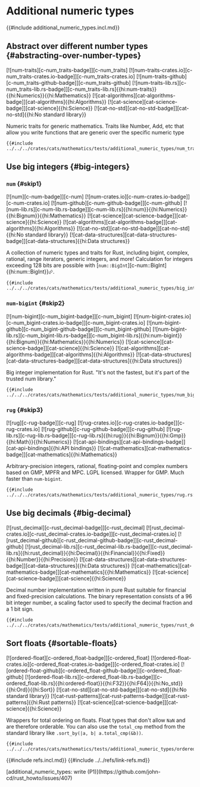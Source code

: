 # Additional numeric types

{{#include additional_numeric_types.incl.md}}

## Abstract over different number types {#abstracting-over-number-types}

[![num-traits][c-num_traits-badge]][c-num_traits] [![num-traits-crates.io][c-num_traits-crates.io-badge]][c-num_traits-crates.io] [![num-traits-github][c-num_traits-github-badge]][c-num_traits-github] [![num-traits-lib.rs][c-num_traits-lib.rs-badge]][c-num_traits-lib.rs]{{hi:num-traits}}{{hi:Numerics}}{{hi:Mathematics}} [![cat-algorithms][cat-algorithms-badge]][cat-algorithms]{{hi:Algorithms}} [![cat-science][cat-science-badge]][cat-science]{{hi:Science}} [![cat-no-std][cat-no-std-badge]][cat-no-std]{{hi:No standard library}}

Numeric traits for generic mathematics. Traits like Number, Add, etc that allow you write functions that are generic over the specific numeric type

```rust,editable
{{#include ../../../crates/cats/mathematics/tests/additional_numeric_types/num_traits.rs:example}}
```

## Use big integers {#big-integers}

### `num` {#skip1}

[![num][c-num-badge]][c-num] [![num-crates.io][c-num-crates.io-badge]][c-num-crates.io] [![num-github][c-num-github-badge]][c-num-github] [![num-lib.rs][c-num-lib.rs-badge]][c-num-lib.rs]{{hi:num}}{{hi:Numerics}}{{hi:Bignum}}{{hi:Mathematics}} [![cat-science][cat-science-badge]][cat-science]{{hi:Science}} [![cat-algorithms][cat-algorithms-badge]][cat-algorithms]{{hi:Algorithms}} [![cat-no-std][cat-no-std-badge]][cat-no-std]{{hi:No standard library}} [![cat-data-structures][cat-data-structures-badge]][cat-data-structures]{{hi:Data structures}}

A collection of numeric types and traits for Rust, including bigint, complex, rational, range iterators, generic integers, and more! Calculation for integers exceeding 128 bits are possible with [`num::BigInt`][c-num::BigInt]{{hi:num::BigInt}}⮳.

```rust,editable
{{#include ../../../crates/cats/mathematics/tests/additional_numeric_types/big_integers.rs:example}}
```

### `num-bigint` {#skip2}

[![num-bigint][c-num_bigint-badge]][c-num_bigint] [![num-bigint-crates.io][c-num_bigint-crates.io-badge]][c-num_bigint-crates.io] [![num-bigint-github][c-num_bigint-github-badge]][c-num_bigint-github] [![num-bigint-lib.rs][c-num_bigint-lib.rs-badge]][c-num_bigint-lib.rs]{{hi:num-bigint}}{{hi:Bignum}}{{hi:Mathematics}}{{hi:Numerics}} [![cat-science][cat-science-badge]][cat-science]{{hi:Science}} [![cat-algorithms][cat-algorithms-badge]][cat-algorithms]{{hi:Algorithms}} [![cat-data-structures][cat-data-structures-badge]][cat-data-structures]{{hi:Data structures}}

Big integer implementation for Rust. "It's not the fastest, but it's part of the trusted num library."

```rust,editable
{{#include ../../../crates/cats/mathematics/tests/additional_numeric_types/num_bigint.rs:example}}
```

### `rug` {#skip3}

[![rug][c-rug-badge]][c-rug] [![rug-crates.io][c-rug-crates.io-badge]][c-rug-crates.io] [![rug-github][c-rug-github-badge]][c-rug-github] [![rug-lib.rs][c-rug-lib.rs-badge]][c-rug-lib.rs]{{hi:rug}}{{hi:Bignum}}{{hi:Gmp}}{{hi:Math}}{{hi:Numerics}} [![cat-api-bindings][cat-api-bindings-badge]][cat-api-bindings]{{hi:API bindings}} [![cat-mathematics][cat-mathematics-badge]][cat-mathematics]{{hi:Mathematics}}

Arbitrary-precision integers, rational, floating-point and complex numbers based on GMP, MPFR and MPC. LGPL licensed. Wrapper for GMP. Much faster than `num-bigint`.

```rust,editable
{{#include ../../../crates/cats/mathematics/tests/additional_numeric_types/rug.rs:example}}
```

## Use big decimals {#big-decimal}

[![rust_decimal][c-rust_decimal-badge]][c-rust_decimal] [![rust_decimal-crates.io][c-rust_decimal-crates.io-badge]][c-rust_decimal-crates.io] [![rust_decimal-github][c-rust_decimal-github-badge]][c-rust_decimal-github] [![rust_decimal-lib.rs][c-rust_decimal-lib.rs-badge]][c-rust_decimal-lib.rs]{{hi:rust_decimal}}{{hi:Decimal}}{{hi:Financial}}{{hi:Fixed}}{{hi:Number}}{{hi:Precision}} [![cat-data-structures][cat-data-structures-badge]][cat-data-structures]{{hi:Data structures}} [![cat-mathematics][cat-mathematics-badge]][cat-mathematics]{{hi:Mathematics}} [![cat-science][cat-science-badge]][cat-science]{{hi:Science}}

Decimal number implementation written in pure Rust suitable for financial and fixed-precision calculations. The binary representation consists of a 96 bit integer number, a scaling factor used to specify the decimal fraction and a 1 bit sign.

```rust,editable
{{#include ../../../crates/cats/mathematics/tests/additional_numeric_types/rust_decimal.rs:example}}
```

## Sort floats {#sortable-floats}

[![ordered-float][c-ordered_float-badge]][c-ordered_float] [![ordered-float-crates.io][c-ordered_float-crates.io-badge]][c-ordered_float-crates.io] [![ordered-float-github][c-ordered_float-github-badge]][c-ordered_float-github] [![ordered-float-lib.rs][c-ordered_float-lib.rs-badge]][c-ordered_float-lib.rs]{{hi:ordered-float}}{{hi:F32}}{{hi:F64}}{{hi:No_std}}{{hi:Ord}}{{hi:Sort}} [![cat-no-std][cat-no-std-badge]][cat-no-std]{{hi:No standard library}} [![cat-rust-patterns][cat-rust-patterns-badge]][cat-rust-patterns]{{hi:Rust patterns}} [![cat-science][cat-science-badge]][cat-science]{{hi:Science}}

Wrappers for total ordering on floats. Float types that don't allow `NaN` and are therefore orderable. You can also use the `total_cmp` method from the standard library like `.sort_by(|a, b| a.total_cmp(&b))`.

```rust,editable
{{#include ../../../crates/cats/mathematics/tests/additional_numeric_types/ordered_float.rs:example}}
```

{{#include refs.incl.md}}
{{#include ../../refs/link-refs.md}}

<div class="hidden">
[additional_numeric_types: write (P1)](https://github.com/john-cd/rust_howto/issues/407)

</div>
